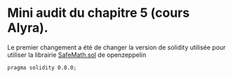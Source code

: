 
# Mini audit du chapitre 5 (cours Alyra).

Le premier changement a été de changer la version de solidity utilisée pour utiliser la librairie [SafeMath.sol](https://github.com/OpenZeppelin/openzeppelin-contracts/blob/master/contracts/utils/math/SafeMath.sol) de openzeppelin

```
pragma solidity 0.8.0;
```
